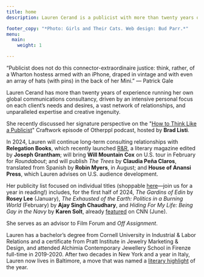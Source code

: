 ```yaml
---
title: home
description: Lauren Cerand is a publicist with more than twenty years of experience running her own thriving global communications consultancy, driven by an intensive personal focus on each client's needs and desires, a vast network of relationships, and unparalleled expertise and creative ingenuity.

footer_copy: "*Photo: Girls and Their Cats. Web design: Bud Parr.*"
menu:
  main:
    weight: 1

---
```


“Publicist does not do this connector-extraordinaire justice: think, rather, of a Wharton hostess armed with an iPhone, draped in vintage and with even an array of hats (with pins) in the back of her Mini.” — Patrick Gale

Lauren Cerand has more than twenty years of experience running her own global communications consultancy, driven by an intensive personal focus on each client’s needs and desires, a vast network of relationships, and unparalleled expertise and creative ingenuity.

She recently discussed her signature perspective on the "[How to Think Like a Publicist](https://www.youtube.com/watch?v=5EfxR81xdpQ)" Craftwork episode of Otherppl podcast, hosted by **Brad Listi**.

In 2024, Lauren will continue long-term consulting relationships with **Relegation Books**, which recently launched [R&R](https://www.relegationbooks.com/journal/), a literary magazine edited by **Joseph Grantham**; will bring **Will Mountain Cox** on U.S. tour in February for *Roundabout*; and will publish *The Trees* by **Claudia Peña Claros**, translated from Spanish by **Robin Myers**, in August; and **House of Anansi Press**, which Lauren advises on U.S. audience development.

Her publicity list focused on individual titles (shoppable [here](https://bookshop.org/wishlists/2975a05937e9215c4a5f091045cba99b322b26a5)—join us for a year in reading!) includes, for the first half of 2024, *The Gardins of Edin* by **Rosey Lee** (January), *The Exhausted of the Earth: Politics in a Burning World* (February) by **Ajay Singh Chaudhary**, and *Hiding For My Life: Being Gay in the Navy* by **Karen Solt**, already [featured](https://www.cnn.com/videos/politics/2023/09/25/navy-dont-ask-dont-tell-military-records-pentagon-veterans-liebermann-dnt-lead-vpx.cnn) on CNN (June).

She serves as an advisor to Film Forum and *Off Assignment*.

Lauren has a bachelor’s degree from Cornell University in Industrial & Labor Relations and a certificate from Pratt Institute in Jewelry Marketing & Design, and attended Alchimia Contemporary Jewellery School in Firenze full-time in 2019-2020. After two decades in New York and a year in Italy, Lauren now lives in Baltimore, a move that was named a [literary highlight](https://baltimorefishbowl.com/stories/top-literary-news-of-2023-charm-city-edition/) of the year.

